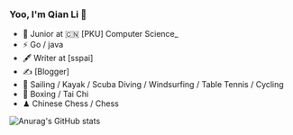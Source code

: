 ### Yoo, I'm Qian Li 👋


- 🍻 Junior at 🇨🇳 [PKU] Computer Science_
- ⚡ Go / java
- 🖋 Writer at [sspai]
- ✍️ [Blogger]
- 🏃 Sailing / Kayak / Scuba Diving / Windsurfing / Table Tennis / Cycling
- 🥋 Boxing / Tai Chi
- ♟ Chinese Chess / Chess 



![Anurag's GitHub stats](https://github-readme-stats.vercel.app/api?username=liqianbro&show_icons=true&theme=merko)
